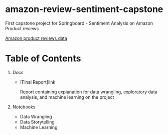 # amazon-review-sentiment-capstone
First capstone project for Springboard - Sentiment Analysis on Amazon Product reviews

[Amazon product reviews data](http://jmcauley.ucsd.edu/data/amazon/)

# Table of Contents


1. Docs

    * [Final Report]link
    
      Report containing explanation for data wrangling, exploratory data analysis, and machine learning on the project

2. Notebooks

    * Data Wrangling
    * Data Storytelling
    * Machine Learning

